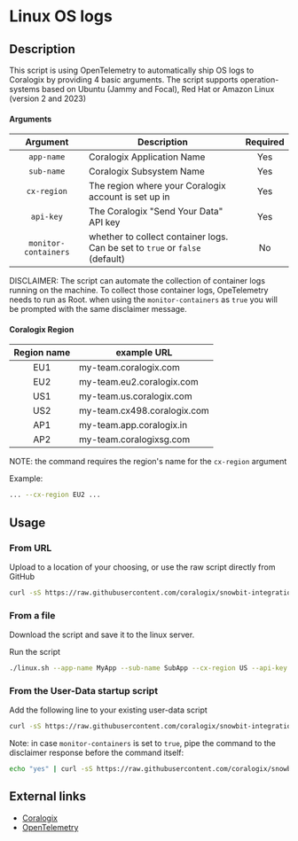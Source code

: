 # Linux OS logs

## Description
This script is using OpenTelemetry to automatically ship OS logs to Coralogix by providing 4 basic arguments.
The script supports operation-systems based on Ubuntu (Jammy and Focal), Red Hat or Amazon Linux (version 2 and 2023)

#### Arguments
|       Argument       | Description                                                                       | Required |
|:--------------------:|-----------------------------------------------------------------------------------|:--------:|
|      `app-name`      | Coralogix Application Name                                                        |   Yes    |
|      `sub-name`      | Coralogix Subsystem Name                                                          |   Yes    |
|     `cx-region`      | The region where your Coralogix account is set up in                              |   Yes    |
|      `api-key`       | The Coralogix "Send Your Data" API key                                            |   Yes    |
| `monitor-containers` | whether to collect container logs. <br/>Can be set to `true` or `false` (default) |    No    |

DISCLAIMER: The script can automate the collection of container logs running on the machine.
To collect those container logs, OpeTelemetry needs to run as Root.
when using the `monitor-containers` as `true` you will be prompted with the same disclaimer message.

#### Coralogix Region
| Region name | example URL                 |
|:-----------:|-----------------------------|
|     EU1     | my-team.coralogix.com       |
|     EU2     | my-team.eu2.coralogix.com   |
|     US1     | my-team.us.coralogix.com    |
|     US2     | my-team.cx498.coralogix.com |
|     AP1     | my-team.app.coralogix.in    |
|     AP2     | my-team.coralogixsg.com     |

NOTE: the command requires the region's name for the `cx-region` argument

Example:
```bash
... --cx-region EU2 ...
```

## Usage

### From URL
Upload to a location of your choosing, or use the raw script directly from GitHub 

```bash
curl -sS https://raw.githubusercontent.com/coralogix/snowbit-integrations/feature/os-logs-script/SIEM%20%26%20SaaS/OS%20Logs/Linux/linux.sh | bash -s -- --app-name MyApp --sub-name SubApp --cx-region US --api-key abc123
```

### From a file
Download the script and save it to the linux server.

Run the script 
```bash
./linux.sh --app-name MyApp --sub-name SubApp --cx-region US --api-key abc123
```
### From the User-Data startup script
Add the following line to your existing user-data script
```bash
curl -sS https://raw.githubusercontent.com/coralogix/snowbit-integrations/feature/os-logs-script/SIEM%20%26%20SaaS/OS%20Logs/Linux/linux.sh | bash -s -- --app-name MyApp --sub-name SubApp --cx-region US --api-key abc123
```
Note: in case `monitor-containers` is set to `true`, pipe the command to the disclaimer response before the command itself:
```bash
echo "yes" | curl -sS https://raw.githubusercontent.com/coralogix/snowbit-integrations/feature/os-logs-script/SIEM%20%26%20SaaS/OS%20Logs/Linux/linux.sh | bash -s -- --app-name MyApp --sub-name SubApp --cx-region US --api-key abc123 --monitor-containers true
```

## External links
* [Coralogix](https://coralogix.com/)
* [OpenTelemetry](https://opentelemetry.io/)
